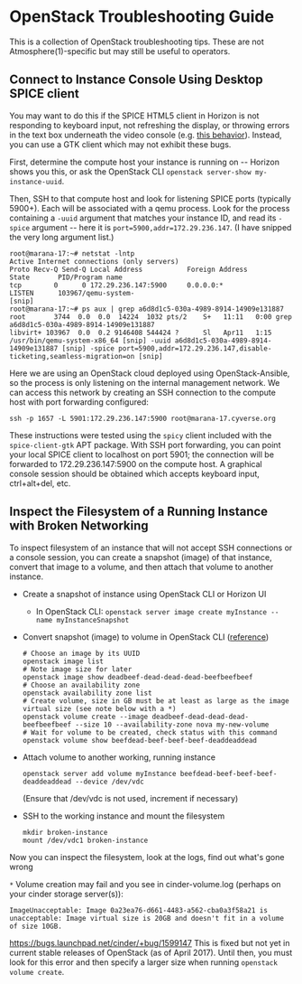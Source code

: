 # OpenStack Troubleshooting Guide

This is a collection of OpenStack troubleshooting tips. These are not Atmosphere(1)-specific but may still be useful to operators.

## Connect to Instance Console Using Desktop SPICE client

You may want to do this if the SPICE HTML5 client in Horizon is not responding to keyboard input, not refreshing the display, or throwing errors in the text box underneath the video console (e.g. [this behavior](https://forum.opennebula.org/t/4-11-spice-is-not-refreshing/336)). Instead, you can use a GTK client which may not exhibit these bugs.

First, determine the compute host your instance is running on -- Horizon shows you this, or ask the OpenStack CLI `openstack server-show my-instance-uuid`.

Then, SSH to that compute host and look for listening SPICE ports (typically 5900+). Each will be associated with a qemu process. Look for the process containing a `-uuid` argument that matches your instance ID, and read its `-spice` argument -- here it is `port=5900,addr=172.29.236.147`. (I have snipped the very long argument list.)

```
root@marana-17:~# netstat -lntp
Active Internet connections (only servers)
Proto Recv-Q Send-Q Local Address           Foreign Address         State       PID/Program name
tcp        0      0 172.29.236.147:5900     0.0.0.0:*               LISTEN      103967/qemu-system-
[snip]
root@marana-17:~# ps aux | grep a6d8d1c5-030a-4989-8914-14909e131887
root       3744  0.0  0.0  14224  1032 pts/2    S+   11:11   0:00 grep a6d8d1c5-030a-4989-8914-14909e131887
libvirt+ 103967  0.0  0.2 9146408 544424 ?      Sl   Apr11   1:15 /usr/bin/qemu-system-x86_64 [snip] -uuid a6d8d1c5-030a-4989-8914-14909e131887 [snip] -spice port=5900,addr=172.29.236.147,disable-ticketing,seamless-migration=on [snip]
```

Here we are using an OpenStack cloud deployed using OpenStack-Ansible, so the process is only listening on the internal management network. We can access this network by creating an SSH connection to the compute host with port forwarding configured:

`ssh -p 1657 -L 5901:172.29.236.147:5900 root@marana-17.cyverse.org`

These instructions were tested using the `spicy` client included with the `spice-client-gtk` APT package. With SSH port forwarding, you can point your local SPICE client to localhost on port 5901; the connection will be forwarded to 172.29.236.147:5900 on the compute host. A graphical console session should be obtained which accepts keyboard input, ctrl+alt+del, etc.

## Inspect the Filesystem of a Running Instance with Broken Networking

To inspect filesystem of an instance that will not accept SSH connections or a console session, you can create a snapshot (image) of that instance, convert that image to a volume, and then attach that volume to another instance.

- Create a snapshot of instance using OpenStack CLI or Horizon UI
    - In OpenStack CLI: `openstack server image create myInstance --name myInstanceSnapshot`

- Convert snapshot (image) to volume in OpenStack CLI ([reference](https://docs.openstack.org/user-guide/common/cli-manage-volumes.html))
  ```
  # Choose an image by its UUID
  openstack image list
  # Note image size for later
  openstack image show deadbeef-dead-dead-dead-beefbeefbeef
  # Choose an availability zone
  openstack availability zone list
  # Create volume, size in GB must be at least as large as the image virtual size (see note below with a *)
  openstack volume create --image deadbeef-dead-dead-dead-beefbeefbeef --size 10 --availability-zone nova my-new-volume
  # Wait for volume to be created, check status with this command
  openstack volume show beefdead-beef-beef-beef-deaddeaddead
  ```

- Attach volume to another working, running instance
  ```
  openstack server add volume myInstance beefdead-beef-beef-beef-deaddeaddead --device /dev/vdc
  ```
  (Ensure that /dev/vdc is not used, increment if necessary)

- SSH to the working instance and mount the filesystem
  ```
  mkdir broken-instance
  mount /dev/vdc1 broken-instance
  ```

Now you can inspect the filesystem, look at the logs, find out what's gone wrong

`*` Volume creation may fail and you see in cinder-volume.log (perhaps on your cinder storage server(s)):
```
ImageUnacceptable: Image 0a23ea76-d661-4483-a562-cba0a3f58a21 is unacceptable: Image virtual size is 20GB and doesn't fit in a volume of size 10GB.
```

https://bugs.launchpad.net/cinder/+bug/1599147
This is fixed but not yet in current stable releases of OpenStack (as of April 2017). Until then, you must look for this error and then specify a larger size when running `openstack volume create`.
